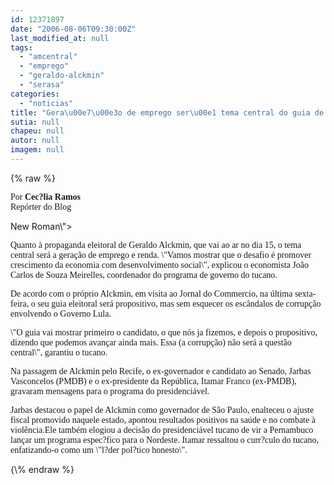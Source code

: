 ```yaml
---
id: 12371897
date: "2006-08-06T09:30:00Z"
last_modified_at: null
tags:
  - "amcentral"
  - "emprego"
  - "geraldo-alckmin"
  - "serasa"
categories:
  - "noticias"
title: "Gera\u00e7\u00e3o de emprego ser\u00e1 tema central do guia de Alckmin"
sutia: null
chapeu: null
autor: null
imagem: null
---
```

{\% raw %}
<p><FONT face=Verdana></p>
<p><P>Por <STRONG>Cec?lia Ramos</STRONG><BR>Repórter do Blog</P></FONT><FONT face=\"Times</p>
<p> New Roman\"></p>
<p><P><FONT face=Verdana>Quanto à propaganda eleitoral de Geraldo Alckmin, que vai ao ar no dia 15, o tema central será a geração de emprego e renda. \"Vamos mostrar que o desafio é promover crescimento da economia com desenvolvimento social\", explicou o economista João Carlos de Souza Meirelles, coordenador do programa de governo do tucano. </FONT></P></p>
<p><P><FONT face=Verdana>De acordo com o próprio Alckmin, em visita ao Jornal do Commercio, na última sexta-feira, o seu guia eleitoral será propositivo, mas sem esquecer os escândalos de corrupção envolvendo o Governo Lula. </FONT></P></p>
<p><P><FONT face=Verdana>\"O guia vai mostrar primeiro o candidato, o que nós ja fizemos, e depois o propositivo, dizendo que podemos avançar ainda mais. Essa (a corrupção) não será a questão central\", garantiu o tucano. </FONT></P></p>
<p><P><FONT face=Verdana>Na passagem de Alckmin pelo Recife, o ex-governador e candidato ao Senado, Jarbas Vasconcelos (PMDB) e o ex-presidente da República, Itamar Franco (ex-PMDB), gravaram mensagens para o programa do presidenciável. </FONT></P></p>
<p><P><FONT face=Verdana>Jarbas destacou o papel de Alckmin como governador de São Paulo, enalteceu o ajuste fiscal promovido naquele estado, apontou resultados positivos na saúde e no combate à violência.Ele também elogiou a decisão do presidenciável tucano de vir a Pernambuco lançar um programa espec?fico para o Nordeste. Itamar ressaltou o curr?culo do tucano, enfatizando-o como um \"l?der pol?tico honesto\".</FONT></P></FONT> </p>
{\% endraw %}